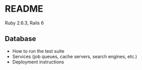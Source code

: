 
# README

Ruby 2.6.3, Rails 6

## Database

* How to run the test suite
* Services (job queues, cache servers, search engines, etc.)
* Deployment instructions

